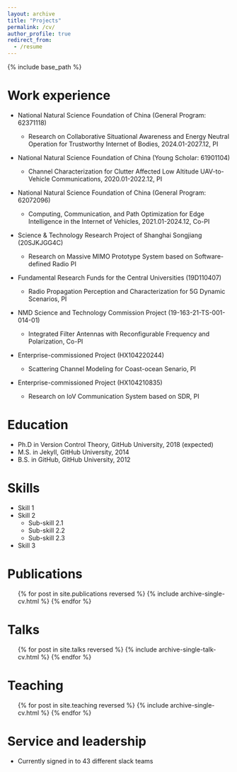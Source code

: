 ```yaml
---
layout: archive
title: "Projects"
permalink: /cv/
author_profile: true
redirect_from:
  - /resume
---
```


{% include base_path %}

Work experience
======
* National Natural Science Foundation of China (General Program: 62371118)
  * Research on Collaborative Situational Awareness and Energy Neutral Operation for Trustworthy Internet of Bodies, 2024.01-2027.12, PI

* National Natural Science Foundation of China (Young Scholar: 61901104)
  * Channel Characterization for Clutter Affected Low Altitude UAV-to-Vehicle Communications, 2020.01-2022.12, PI

* National Natural Science Foundation of China (General Program: 62072096)
  * Computing, Communication, and Path Optimization for Edge Intelligence in the Internet of Vehicles, 2021.01-2024.12, Co-PI

* Science & Technology Research Project of Shanghai Songjiang (20SJKJGG4C)
  * Research on Massive MIMO Prototype System based on Software-defined Radio PI
  
* Fundamental Research Funds for the Central Universities (19D110407)
  * Radio Propagation Perception and Characterization for 5G Dynamic Scenarios, PI

* NMD Science and Technology Commission Project (19-163-21-TS-001-014-01)
  * Integrated Filter Antennas with Reconfigurable Frequency and Polarization, Co-PI

* Enterprise-commissioned Project (HX104220244)
  * Scattering Channel Modeling for Coast-ocean Senario, PI
    
* Enterprise-commissioned Project (HX104210835)
  * Research on IoV Communication System based on SDR, PI

Education
======
* Ph.D in Version Control Theory, GitHub University, 2018 (expected)
* M.S. in Jekyll, GitHub University, 2014
* B.S. in GitHub, GitHub University, 2012
  
Skills
======
* Skill 1
* Skill 2
  * Sub-skill 2.1
  * Sub-skill 2.2
  * Sub-skill 2.3
* Skill 3

Publications
======
  <ul>{% for post in site.publications reversed %}
    {% include archive-single-cv.html %}
  {% endfor %}</ul>
  
Talks
======
  <ul>{% for post in site.talks reversed %}
    {% include archive-single-talk-cv.html  %}
  {% endfor %}</ul>
  
Teaching
======
  <ul>{% for post in site.teaching reversed %}
    {% include archive-single-cv.html %}
  {% endfor %}</ul>
  
Service and leadership
======
* Currently signed in to 43 different slack teams
